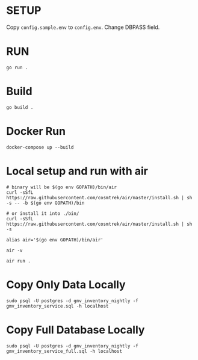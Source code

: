 # SETUP
Copy `config.sample.env` to `config.env`. Change DBPASS field.

# RUN
`go run .`

# Build
`go build .`

# Docker Run
`docker-compose up --build`


# Local setup and run with air
```
# binary will be $(go env GOPATH)/bin/air
curl -sSfL https://raw.githubusercontent.com/cosmtrek/air/master/install.sh | sh -s -- -b $(go env GOPATH)/bin

# or install it into ./bin/
curl -sSfL https://raw.githubusercontent.com/cosmtrek/air/master/install.sh | sh -s

alias air='$(go env GOPATH)/bin/air'

air -v

air run .
```


# Copy Only Data Locally 
```
sudo psql -U postgres -d gmv_inventory_nightly -f gmv_inventory_service.sql -h localhost
```

# Copy Full Database Locally 
```
sudo psql -U postgres -d gmv_inventory_nightly -f gmv_inventory_service_full.sql -h localhost
```



